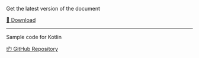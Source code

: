 Get the latest version of the document

[📄 Download](https://github.com/netbee-online/NetbeePos/blob/main/NetbeePOS-Protocol.pdf)

-----------------------------------------------------------

Sample code for Kotlin

[📦 GitHub Repository](https://github.com/netbee-online/NetbeePosSampleKotlin)
